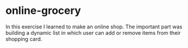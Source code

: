 # online-grocery
In this exercise I learned to make an online shop. The important part was building a dynamic list in which user can add or remove items from their shopping card.
